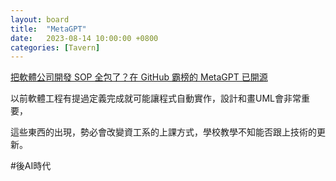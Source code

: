 ```yaml
---
layout: board
title:  "MetaGPT"
date:   2023-08-14 10:00:00 +0800
categories: [Tavern]
---
```


[把軟體公司開發 SOP 全包了？在 GitHub 霸榜的 MetaGPT 已開源](https://www.inside.com.tw/article/32356-MetaGPT)

以前軟體工程有提過定義完成就可能讓程式自動實作，設計和畫UML會非常重要，

這些東西的出現，勢必會改變資工系的上課方式，學校教學不知能否跟上技術的更新。

#後AI時代
